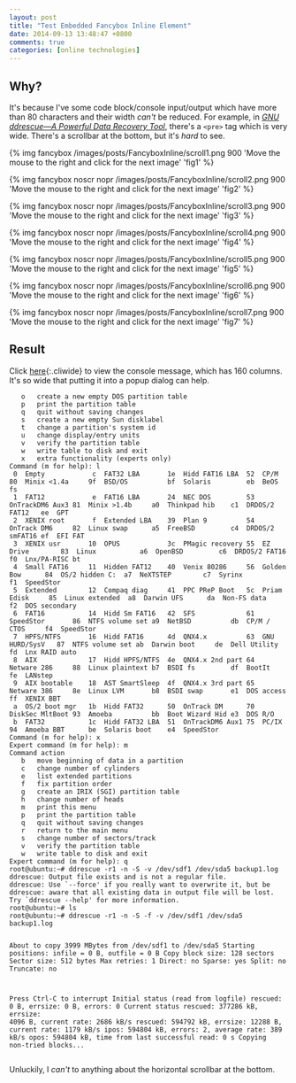 ```yaml
---
layout: post
title: "Test Embedded Fancybox Inline Element"
date: 2014-09-13 13:48:47 +0800
comments: true
categories: [online technologies]
---
```


Why?
---

It's because I've some code block/console input/output which have more
than 80 characters and their width *can't* be reduced.  For example,
in [*GNU ddrescue—A Powerful Data Recovery Tool*][pp], there's a
`<pre>` tag which is very wide.  There's a scrollbar at the bottom,
but it's *hard* to see.

{% img fancybox /images/posts/FancyboxInline/scroll1.png 900 'Move the mouse to the right and click for the next image' 'fig1' %}

{% img fancybox noscr nopr /images/posts/FancyboxInline/scroll2.png 900 'Move the mouse to the right and click for the next image' 'fig2' %}

{% img fancybox noscr nopr /images/posts/FancyboxInline/scroll3.png 900 'Move the mouse to the right and click for the next image' 'fig3' %}

{% img fancybox noscr nopr /images/posts/FancyboxInline/scroll4.png 900 'Move the mouse to the right and click for the next image' 'fig4' %}

{% img fancybox noscr nopr /images/posts/FancyboxInline/scroll5.png 900 'Move the mouse to the right and click for the next image' 'fig5' %}

{% img fancybox noscr nopr /images/posts/FancyboxInline/scroll6.png 900 'Move the mouse to the right and click for the next image' 'fig6' %}

{% img fancybox noscr nopr /images/posts/FancyboxInline/scroll7.png 900 'Move the mouse to the right and click for the next image' 'fig7' %}

Result
---

Click [here](#eg1){:.cliwide} to view the console message, which has
160 columns.  It's so wide that putting it into a popup dialog can
help.

<div id="eg1" class="noscr">
<pre class="cli"><code class="UBMono">   o   create a new empty DOS partition table
   p   print the partition table
   q   quit without saving changes
   s   create a new empty Sun disklabel
   t   change a partition's system id
   u   change display/entry units
   v   verify the partition table
   w   write table to disk and exit
   x   extra functionality (experts only)
Command (m for help): l
 0  Empty            c  FAT32 LBA       1e  Hidd FAT16 LBA  52  CP/M            80  Minix &lt;1.4a     9f  BSD/OS          bf  Solaris         eb  BeOS fs
 1  FAT12            e  FAT16 LBA       24  NEC DOS         53  OnTrackDM6 Aux3 81  Minix &gt;1.4b     a0  Thinkpad hib    c1  DRDOS/2 FAT12   ee  GPT
 2  XENIX root       f  Extended LBA    39  Plan 9          54  OnTrack DM6     82  Linux swap      a5  FreeBSD         c4  DRDOS/2 smFAT16 ef  EFI FAT
 3  XENIX usr       10  OPUS            3c  PMagic recovery 55  EZ Drive        83  Linux           a6  OpenBSD         c6  DRDOS/2 FAT16   f0  Lnx/PA-RISC bt
 4  Small FAT16     11  Hidden FAT12    40  Venix 80286     56  Golden Bow      84  OS/2 hidden C:  a7  NeXTSTEP        c7  Syrinx          f1  SpeedStor
 5  Extended        12  Compaq diag     41  PPC PReP Boot   5c  Priam Edisk     85  Linux extended  a8  Darwin UFS      da  Non-FS data     f2  DOS secondary
 6  FAT16           14  Hidd Sm FAT16   42  SFS             61  SpeedStor       86  NTFS volume set a9  NetBSD          db  CP/M / CTOS     f4  SpeedStor
 7  HPFS/NTFS       16  Hidd FAT16      4d  QNX4.x          63  GNU HURD/SysV   87  NTFS volume set ab  Darwin boot     de  Dell Utility    fd  Lnx RAID auto
 8  AIX             17  Hidd HPFS/NTFS  4e  QNX4.x 2nd part 64  Netware 286     88  Linux plaintext b7  BSDI fs         df  BootIt          fe  LANstep
 9  AIX bootable    18  AST SmartSleep  4f  QNX4.x 3rd part 65  Netware 386     8e  Linux LVM       b8  BSDI swap       e1  DOS access      ff  XENIX BBT
 a  OS/2 boot mgr   1b  Hidd FAT32      50  OnTrack DM      70  DiskSec MltBoot 93  Amoeba          bb  Boot Wizard Hid e3  DOS R/O
 b  FAT32           1c  Hidd FAT32 LBA  51  OnTrackDM6 Aux1 75  PC/IX           94  Amoeba BBT      be  Solaris boot    e4  SpeedStor
Command (m for help): x
Expert command (m for help): m
Command action
   b   move beginning of data in a partition
   c   change number of cylinders
   e   list extended partitions
   f   fix partition order
   g   create an IRIX (SGI) partition table
   h   change number of heads
   m   print this menu
   p   print the partition table
   q   quit without saving changes
   r   return to the main menu
   s   change number of sectors/track
   v   verify the partition table
   w   write table to disk and exit
Expert command (m for help): q
root@ubuntu:~# <span class="err">ddrescue -r1 -n -S -v /dev/sdf1 /dev/sda5 backup1.log</span>
ddrescue: Output file exists and is not a regular file.
ddrescue: Use <span class="UBHLCode">`--force'</span> if you really want to overwrite it, but be
ddrescue: aware that all existing data in output file will be lost.
Try `ddrescue --help' for more information.
root@ubuntu:~# ls
root@ubuntu:~# ddrescue -r1 -n -S <span class="UBHLCode">-f</span> -v /dev/sdf1 /dev/sda5 backup1.log


About to copy 3999 MBytes from /dev/sdf1 to /dev/sda5
    Starting positions: infile = 0 B,  outfile = 0 B
    Copy block size: 128 sectors
Sector size: 512  bytes
Max retries: 1
Direct: no    Sparse: yes    Split: no    Truncate: no

Press Ctrl-C to interrupt
Initial status (read from logfile)
rescued:         0 B,  errsize:       0 B,  errors:       0
Current status
rescued:   377286 kB,  errsize:    4096 B,  current rate:    2686 kB/s
rescued:   594792 kB,  errsize:   12288 B,  current rate:    1179 kB/s
   ipos:   594804 kB,   errors:       2,    average rate:     389 kB/s
   opos:   594804 kB,     time from last successful read:       0 s
Copying non-tried blocks...
</code></pre>
</div>

Unluckily, I *can't* to anything about the horizontal scrollbar at the
bottom.

[pp]: /blog/2014/01/05/gnu-ddrescue-a-powerful-data-recovery-tool/
